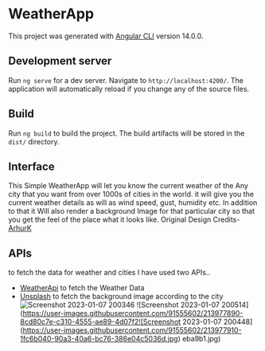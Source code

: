 # WeatherApp

This project was generated with [Angular CLI](https://github.com/angular/angular-cli) version 14.0.0.

## Development server

Run `ng serve` for a dev server. Navigate to `http://localhost:4200/`. The application will automatically reload if you change any of the source files.

## Build

Run `ng build` to build the project. The build artifacts will be stored in the `dist/` directory.

## Interface

This Simple WeatherApp will let you know the current weather of the Any city that you want from over 1000s of cities in the world. it will give you the current weather details as will as wind speed, gust, humidity etc. In addition to that it Will also render a background Image for that particular city so that you get the feel of the place what it looks like.
Original Design Credits-  [ArhurK](https://dribbble.com/shots/7118235-Weather-DailyUI-037)

## APIs
to fetch the data for weather and cities I have used two APIs..
- [WeatherApi](https://www.weatherapi.com/) to fetch the Weather Data
- [Unsplash](https://unsplash.com/documentation) to fetch the background image according to the city
![Screenshot 2023-01-07 200346](https://user-images.githubusercontent.com/91555602/213977856-aadf1380-89bd-4cab-a416-57eb31d47655.jpg)
![Screenshot 2023-01-07 200514](https://user-images.githubusercontent.com/91555602/213977890-8cd80c7e-c310-4555-ae89-4d07f2![Screenshot 2023-01-07 200448](https://user-images.githubusercontent.com/91555602/213977910-1fc6b040-90a3-40a6-bc76-386e04c5036d.jpg)
eba9b1.jpg)
